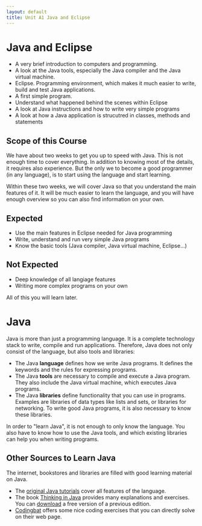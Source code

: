 ```yaml
---
layout: default
title: Unit A1 Java and Eclipse
---
```



# Java and Eclipse


* A very brief introduction to computers and programming.
* A look at the Java tools, especially the Java compiler and the Java virtual machine.
* Eclipse. Programming environment, which makes it much easier to write, build and test Java applications.
* A first simple program.
* Understand what happened behind the scenes within Eclipse
* A look at Java instructions and how to write very simple programs
* A look at how a Java application is strucutred in classes, methods and statements


## Scope of this Course

We have about two weeks to get you up to speed with Java. This is not enough time to cover everything. In addition to knowing most of the details, it requires also experience. But the only we to become a good programmer (in any language), is to start using the language and start learning.

Within these two weeks, we will cover Java so that you understand the main features of it. It will be much easier to learn the language, and you will have enough overview so you can also find information on your own.


## Expected 

* Use the main features in Eclipse needed for Java programming
* Write, understand and run very simple Java programs
* Know the basic tools (Java compiler, Java virtual machine, Eclipse...)


## Not Expected

* Deep knowledge of all langiage features
* Writing more complex programs on your own

All of this you will learn later.



# Java
Java is more than just a programming language. It is a complete technology stack to write, compile and run applications. Therefore, Java does not only consist of the language, but also tools and libraries:

* The Java **language** defines how we write Java programs. It defines the keywords and the rules for expressing programs. 
* The Java **tools** are necessary to compile and execute a Java program. They also include the Java virtual machine, which executes Java programs.
* The Java **libraries** define functionality that you can use in programs. Examples are libraries of data types like lists and sets, or libraries for networking. To write good Java programs, it is also necessary to know these libraries.

In order to "learn Java", it is not enough to only know the language. You also have to know how to use the Java tools, and which existing libraries can help you when writing programs.



## Other Sources to Learn Java

The internet, bookstores and libraries are filled with good learning material on Java. 

* The [original Java tutorials][oracle] cover all features of the language. 
* The book [Thinking in Java][tij] provides many explanations and exercises. You can [download] a free version of a previous edition.
* [Codingbat][codingbat] offers some nice coding exercises that you can directly solve on their web page.

[oracle]: http://docs.oracle.com/javase/tutorial/
[tij]: http://www.mindview.net/Books/TIJ/
[download]: http://www.mindviewinc.com/Books/downloads.html
[codingbat]: http://codingbat.com